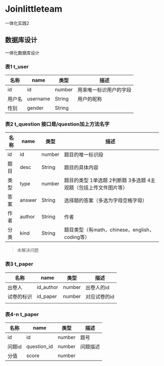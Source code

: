 # Joinlittleteam
一体化实践2

## 数据库设计
一体化数据库设计

### 表1 t_user

|名称|name|类型|描述|
|--|--|--|--|
|id|id|number|用来唯一标识用户的字段|
|用户名|username|String|用户的昵称|
|性别|gender|String||


### 表2 t_question 接口是/question加上方法名字
|名称|name|类型|描述|
|--|--|--|--|
|id|id|number|题目的唯一标识段|
|题目|desc|String|题目的具体内容|
|类型|type|number|题目的类型 1单选题 2判断题 3多选题 4主观题（包括上传文件图片等）|
|答案|answer|String|选择题的答案（多选为字母空格字母）|
|作者|author|String|作者|
|分类|kind|String|题目类型（有math，chinese，english，coding等）|

> 未解决问题


### 表3 t_paper
|名称|name|类型|描述|
|--|--|--|--|
|出卷人|id_author|number|出卷人的id|
|试卷的标识|id_paper|number|对应试卷的id|
|||||

### 表4-n t_paper
|名称|name|类型|描述|
|--|--|--|--|
|id|id|number|题号|
|问题id|question_id|number|问题描述|
|分值|score|number||~~~~